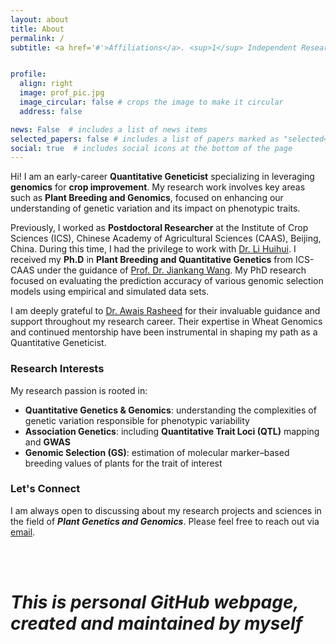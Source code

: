 ```yaml
---
layout: about
title: About
permalink: /
subtitle: <a href='#'>Affiliations</a>. <sup>1</sup> Independent Researcher


profile:
  align: right
  image: prof_pic.jpg
  image_circular: false # crops the image to make it circular
  address: false

news: False  # includes a list of news items
selected_papers: false # includes a list of papers marked as "selected={true}"
social: true  # includes social icons at the bottom of the page
---
```


Hi! I am an early-career **Quantitative Geneticist** specializing in leveraging **genomics** for **crop improvement**. My research work involves key areas such as **Plant Breeding and Genomics**, focused on enhancing our understanding of genetic variation and its impact on phenotypic traits.

Previously, I worked as **Postdoctoral Researcher** at the Institute of Crop Sciences (ICS), Chinese Academy of Agricultural Sciences (CAAS), Beijing, China. During this time, I had the privilege to work with [Dr. Li Huihui](https://isbreedingen.caas.cn/member/staff/294610.htm). I received my **Ph.D** in **Plant Breeding and Quantitative Genetics** from ICS-CAAS under the guidance of [Prof. Dr. Jiankang Wang](https://isbreedingen.caas.cn/member/staff/294609.htm). My PhD research focused on evaluating the prediction accuracy of various genomic selection models using empirical and simulated data sets. 

I am deeply grateful to [Dr. Awais Rasheed](https://www.qau.edu.pk/profile.php?id=804030) for their invaluable guidance and support throughout my research career. Their expertise in Wheat Genomics and continued mentorship have been instrumental in shaping my path as a Quantitative Geneticist.

### Research Interests
My research passion is rooted in:
- **Quantitative Genetics & Genomics**: understanding the complexities of genetic variation responsible for phenotypic variability
- **Association Genetics**: including **Quantitative Trait Loci (QTL)** mapping and **GWAS**
- **Genomic Selection (GS)**: estimation of molecular marker–based breeding values of plants for the trait of interest

### Let's Connect
I am always open to discussing about my research projects and sciences in the field of ***Plant Genetics and Genomics***. Please feel free to reach out via [email](mali1990@yahoo.com).

<br/><br/>  
# _This is personal GitHub webpage, created and maintained by myself_
